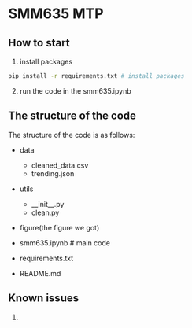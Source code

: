 # SMM635 MTP
## How to start
1. install packages
```bash
pip install -r requirements.txt # install packages
```
2. run the code in the smm635.ipynb


## The structure of the code
The structure of the code is as follows:
- data
  - cleaned_data.csv
  - trending.json

- utils
  - \_\_init\_\_.py
  - clean.py
- figure(the figure we got)
- smm635.ipynb # main code
- requirements.txt
- README.md

## Known issues
1. 

